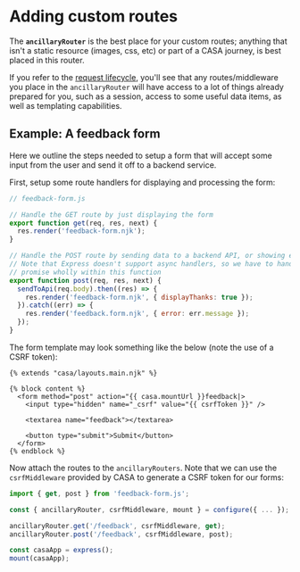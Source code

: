 # Adding custom routes

The **`ancillaryRouter`** is the best place for your custom routes; anything that isn't a static resource (images, css, etc) or part of a CASA journey, is best placed in this router.

If you refer to the [request lifecycle](../request-lifecycle.md), you'll see that any routes/middleware you place in the `ancillaryRouter` will have access to a lot of things already prepared for you, such as a session, access to some useful data items, as well as templating capabilities.


## Example: A feedback form

Here we outline the steps needed to setup a form that will accept some input from the user and send it off to a backend service.

First, setup some route handlers for displaying and processing the form:

```javascript
// feedback-form.js

// Handle the GET route by just displaying the form
export function get(req, res, next) {
  res.render('feedback-form.njk');
}

// Handle the POST route by sending data to a backend API, or showing errors
// Note that Express doesn't support async handlers, so we have to handle the
// promise wholly within this function
export function post(req, res, next) {
  sendToApi(req.body).then((res) => {
    res.render('feedback-form.njk', { displayThanks: true });
  }).catch((err) => {
    res.render('feedback.form.njk', { error: err.message });
  });
}
```

The form template may look something like the below (note the use of a CSRF token):

```jinja
{% extends "casa/layouts.main.njk" %}

{% block content %}
  <form method="post" action="{{ casa.mountUrl }}feedback|>
    <input type="hidden" name="_csrf" value="{{ csrfToken }}" />

    <textarea name="feedback"></textarea>

    <button type="submit">Submit</button>
  </form>
{% endblock %}
```

Now attach the routes to the `ancillaryRouters`. Note that we can use the `csrfMiddleware` provided by CASA to generate a CSRF token for our forms:

```javascript
import { get, post } from 'feedback-form.js';

const { ancillaryRouter, csrfMiddleware, mount } = configure({ ... });

ancillaryRouter.get('/feedback', csrfMiddleware, get);
ancillaryRouter.post('/feedback', csrfMiddleware, post);

const casaApp = express();
mount(casaApp);
```
